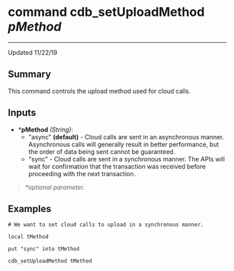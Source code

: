 # command cdb_setUploadMethod *pMethod*

---
Updated 11/22/19
## Summary
This command controls the upload method used for cloud calls.

## Inputs
* \***pMethod** *(String)*:
	* "async" **(default)** - Cloud calls are sent in an asynchronous manner. Asynchronous calls will generally result in better performance, but the order of data being sent cannot be guaranteed.
	* "sync" - Cloud calls are sent in a synchronous manner. The APIs will wait for confirmation that the transaction was received before proceeding with the next transaction.


> _*optional parameter._


## Examples
```livecodeserver
# We want to set cloud calls to upload in a synchronous manner.

local tMethod

put "sync" into tMethod

cdb_setUploadMethod tMethod
```